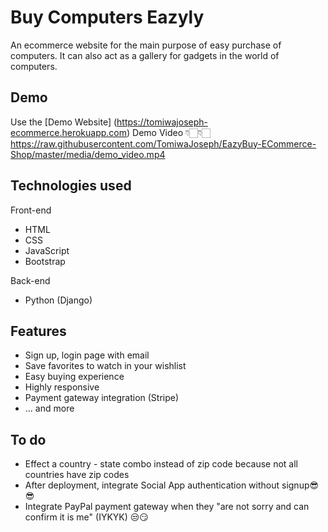 # Buy Computers Eazyly

An ecommerce website for the main purpose of easy purchase of computers. It can also act as a gallery for gadgets in the world of computers.

## Demo

Use the [Demo Website] (https://tomiwajoseph-ecommerce.herokuapp.com)
Demo Video 👇🏻👇🏻
https://raw.githubusercontent.com/TomiwaJoseph/EazyBuy-ECommerce-Shop/master/media/demo_video.mp4

## Technologies used

Front-end

- HTML
- CSS
- JavaScript
- Bootstrap

Back-end

- Python (Django)

## Features

- Sign up, login page with email
- Save favorites to watch in your wishlist
- Easy buying experience
- Highly responsive
- Payment gateway integration (Stripe)
- ... and more

## To do

- Effect a country - state combo instead of zip code because not all countries have zip codes
- After deployment, integrate Social App authentication without signup😎😎</li>
- Integrate PayPal payment gateway when they "are not sorry and can confirm it is me" (IYKYK) 😒😏
